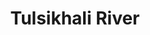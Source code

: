 ---
title: "Tulsikhali River"
title_bn: "তুলসীখালী নদী"
description: "It started flowing from an old flow of Dhaleshwari and fall into Dhaleshwari River."
---